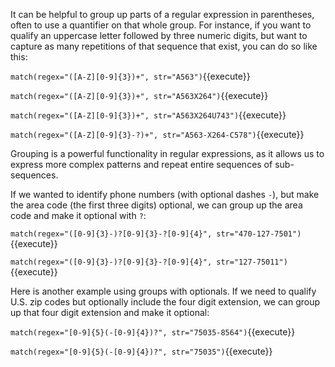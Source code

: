It can be helpful to group up parts of a regular expression in parentheses, often to use a quantifier on that whole group. For instance, if you want to qualify an uppercase letter followed by three numeric digits, but want to capture as many repetitions of that sequence that exist, you can do so like this:

`match(regex="([A-Z][0-9]{3})+", str="A563")`{{execute}}

`match(regex="([A-Z][0-9]{3})+", str="A563X264")`{{execute}}

`match(regex="([A-Z][0-9]{3})+", str="A563X264U743")`{{execute}}

`match(regex="([A-Z][0-9]{3}-?)+", str="A563-X264-C578")`{{execute}}

Grouping is a powerful functionality in regular expressions, as it allows us to express more complex patterns and repeat entire sequences of sub-sequences. 


If we wanted to identify phone numbers (with optional dashes `-`), but make the area code (the first three digits) optional, we can group up the area code and make it optional with `?`: 

`match(regex="([0-9]{3}-)?[0-9]{3}-?[0-9]{4}", str="470-127-7501")`{{execute}}

`match(regex="([0-9]{3}-)?[0-9]{3}-?[0-9]{4}", str="127-75011")`{{execute}}

Here is another example using groups with optionals. If we need to qualify U.S. zip codes but optionally include the four digit extension, we can group up that four digit extension and make it optional: 

`match(regex="[0-9]{5}(-[0-9]{4})?", str="75035-8564")`{{execute}}

`match(regex="[0-9]{5}(-[0-9]{4})?", str="75035")`{{execute}}
